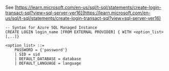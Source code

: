See [https://learn.microsoft.com/en-us/sql/t-sql/statements/create-login-transact-sql?view=sql-server-ver16](https://learn.microsoft.com/en-us/sql/t-sql/statements/create-login-transact-sql?view=sql-server-ver16)
```
-- Syntax for Azure SQL Managed Instance
CREATE LOGIN login_name [FROM EXTERNAL PROVIDER] { WITH <option_list> [,..]}

<option_list> ::=
    PASSWORD = {'password'}
    | SID = sid
    | DEFAULT_DATABASE = database
    | DEFAULT_LANGUAGE = language
```
